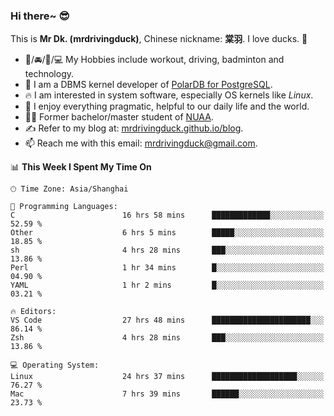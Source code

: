 ### Hi there~ 😎

This is **Mr Dk. (mrdrivingduck)**, Chinese nickname: **棠羽**. I love ducks. 🦆

- 💪/🚘/🏸/💻 My Hobbies include workout, driving, badminton and technology.
- 🍊 I am a DBMS kernel developer of [PolarDB for PostgreSQL](https://github.com/ApsaraDB/PolarDB-for-PostgreSQL).
- 🔥 I am interested in system software, especially OS kernels like *Linux*.
- 🔧 I enjoy everything pragmatic, helpful to our daily life and the world.
- 👨‍🎓 Former bachelor/master student of [NUAA](https://en.wikipedia.org/wiki/Nanjing_University_of_Aeronautics_and_Astronautics).
- ✍ Refer to my blog at: [mrdrivingduck.github.io/blog](https://mrdrivingduck.github.io/blog/).
- 📫 Reach me with this email: [mrdrivingduck@gmail.com](mailto:mrdrivingduck@gmail.com).

<!--START_SECTION:waka-->
📊 **This Week I Spent My Time On** 

```text
🕑︎ Time Zone: Asia/Shanghai

💬 Programming Languages: 
C                        16 hrs 58 mins      █████████████░░░░░░░░░░░░   52.59 % 
Other                    6 hrs 5 mins        █████░░░░░░░░░░░░░░░░░░░░   18.85 % 
sh                       4 hrs 28 mins       ███░░░░░░░░░░░░░░░░░░░░░░   13.86 % 
Perl                     1 hr 34 mins        █░░░░░░░░░░░░░░░░░░░░░░░░   04.90 % 
YAML                     1 hr 2 mins         █░░░░░░░░░░░░░░░░░░░░░░░░   03.21 % 

🔥 Editors: 
VS Code                  27 hrs 48 mins      ██████████████████████░░░   86.14 % 
Zsh                      4 hrs 28 mins       ███░░░░░░░░░░░░░░░░░░░░░░   13.86 % 

💻 Operating System: 
Linux                    24 hrs 37 mins      ███████████████████░░░░░░   76.27 % 
Mac                      7 hrs 39 mins       ██████░░░░░░░░░░░░░░░░░░░   23.73 % 
```


<!--END_SECTION:waka-->

<!-- ![Mr Dk.'s GitHub Stats](https://github-readme-stats.vercel.app/api?username=mrdrivingduck&count_private&show_icons=true&theme=buefy) -->

<!-- ![Most Used Languages](https://github-readme-stats.vercel.app/api/top-langs/?username=mrdrivingduck&exclude_repo=mips32-CPU,snort-tcp-socket&theme=buefy&layout=compact&langs_count=10) -->


<!--
**mrdrivingduck/mrdrivingduck** is a ✨ _special_ ✨ repository because its `README.md` (this file) appears on your GitHub profile.

Here are some ideas to get you started:

- 🔭 I’m currently working on ...
- 🌱 I’m currently learning ...
- 👯 I’m looking to collaborate on ...
- 🤔 I’m looking for help with ...
- 💬 Ask me about ...
- 📫 How to reach me: ...
- 😄 Pronouns: ...
- ⚡ Fun fact: ...
-->

